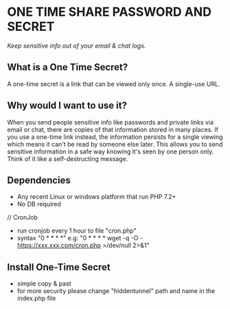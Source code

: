 # ONE TIME SHARE PASSWORD AND SECRET

*Keep sensitive info out of your email & chat logs.*

## What is a One Time Secret? ##

A one-time secret is a link that can be viewed only once. A single-use URL.


## Why would I want to use it? ##

When you send people sensitive info like passwords and private links via email or chat, there are copies of that information stored in many places. If you use a one-time link instead, the information persists for a single viewing which means it can't be read by someone else later. This allows you to send sensitive information in a safe way knowing it's seen by one person only. Think of it like a self-destructing message.

## Dependencies

* Any recent Linux or windows platform that run PHP 7.2+ 
* No DB required 

// CronJob
* run cronjob every 1 hour to file "cron.php"
* syntax "0 * * * *"
e.g: "0 * * * * wget -q -O - https://xxx.xxx.com/cron.php >/dev/null 2>&1"



## Install One-Time Secret

* simple copy & past
* for more security please change "hiddentunnel" path and name in the index.php file

